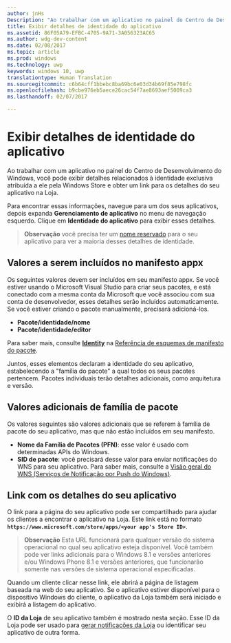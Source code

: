 ```yaml
---
author: jnHs
Description: "Ao trabalhar com um aplicativo no painel do Centro de Desenvolvimento do Windows, você pode exibir detalhes relacionados à identidade exclusiva atribuída a ele pela Windows Store e obter um link para os detalhes do seu aplicativo na Loja."
title: Exibir detalhes de identidade do aplicativo
ms.assetid: 86F05A79-EFBC-4705-9A71-3A056323AC65
ms.author: wdg-dev-content
ms.date: 02/08/2017
ms.topic: article
ms.prod: windows
ms.technology: uwp
keywords: windows 10, uwp
translationtype: Human Translation
ms.sourcegitcommit: c6b64cff1bbebc8ba69bc6e03d34b69f85e798fc
ms.openlocfilehash: b9cbe976eb5aece26cac54f7ae8693aef5009ca3
ms.lasthandoff: 02/07/2017

---
```


# <a name="view-app-identity-details"></a>Exibir detalhes de identidade do aplicativo


Ao trabalhar com um aplicativo no painel do Centro de Desenvolvimento do Windows, você pode exibir detalhes relacionados à identidade exclusiva atribuída a ele pela Windows Store e obter um link para os detalhes do seu aplicativo na Loja.

Para encontrar essas informações, navegue para um dos seus aplicativos, depois expanda **Gerenciamento de aplicativo** no menu de navegação esquerdo. Clique em **Identidade do aplicativo** para exibir esses detalhes.

> **Observação** você precisa ter um [nome reservado](create-your-app-by-reserving-a-name.md) para o seu aplicativo para ver a maioria desses detalhes de identidade.

## <a name="values-to-include-in-your-appx-manifest"></a>Valores a serem incluídos no manifesto appx


Os seguintes valores devem ser incluídos em seu manifesto appx. Se você estiver usando o Microsoft Visual Studio para criar seus pacotes, e está conectado com a mesma conta da Microsoft que você associou com sua conta de desenvolvedor, esses detalhes serão incluídos automaticamente. Se você estiver criando o pacote manualmente, precisará adicioná-los.

-   **Pacote/identidade/nome**
-   **Pacote/identidade/editor**

Para saber mais, consulte [**Identity**](https://msdn.microsoft.com/library/windows/apps/br211441) na [Referência de esquemas de manifesto do pacote](https://msdn.microsoft.com/library/windows/apps/br211473).

Juntos, esses elementos declaram a identidade do seu aplicativo, estabelecendo a "família do pacote" a qual todos os seus pacotes pertencem. Pacotes individuais terão detalhes adicionais, como arquitetura e versão.

## <a name="additional-values-for-package-family"></a>Valores adicionais de família de pacote


Os valores seguintes são valores adicionais que se referem à família de pacote do seu aplicativo, mas que não estão incluídos em seu manifesto.

-   **Nome da Família de Pacotes (PFN)**: esse valor é usado com determinadas APIs do Windows.
-   **SID de pacote**: você precisará desse valor para enviar notificações do WNS para seu aplicativo. Para saber mais, consulte a [Visão geral do WNS (Serviços de Notificação por Push do Windows)](https://msdn.microsoft.com/library/windows/apps/mt187203).

## <a name="link-to-your-apps-listing"></a>Link com os detalhes do seu aplicativo

O link para a página do seu aplicativo pode ser compartilhado para ajudar os clientes a encontrar o aplicativo na Loja. Este link está no formato **`https://www.microsoft.com/store/apps/<your app's Store ID>`**.

> **Observação** Esta URL funcionará para qualquer versão do sistema operacional no qual seu aplicativo esteja disponível. Você também pode ver links adicionais para o Windows 8.1 e versões anteriores e/ou Windows Phone 8.1 e versões anteriores, que funcionarão somente nas versões de sistema operacional especificadas.

Quando um cliente clicar nesse link, ele abrirá a página de listagem baseada na web do seu aplicativo. Se o aplicativo estiver disponível para o dispositivo Windows do cliente, o aplicativo da Loja também será iniciado e exibirá a listagem do aplicativo.

O **ID da Loja** de seu aplicativo também é mostrado nesta seção. Esse ID da Loja pode ser usado para [gerar notificações da Loja](http://go.microsoft.com/fwlink/p/?LinkId=534236) ou identificar seu aplicativo de outra forma.

 

 





